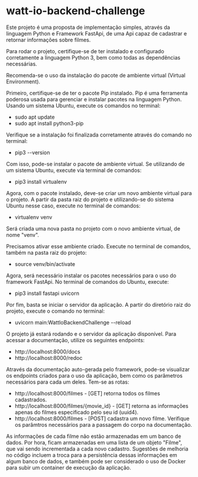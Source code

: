 # watt-io-backend-challenge
Este projeto é uma proposta de implementação simples, através da linguagem Python e Framework FastApi, de uma Api capaz de cadastrar e retornar informações sobre filmes.

Para rodar o projeto, certifique-se de ter instalado e configurado corretamente a linguagem Python 3, bem como todas as dependências necessárias.

Recomenda-se o uso da instalação do pacote de ambiente virtual (Virtual Environment).

Primeiro, certifique-se de ter o pacote Pip instalado. Pip é uma ferramenta poderosa usada para gerenciar e instalar pacotes na linguagem Python. Usando um sistema Ubuntu, execute os comandos no terminal:
- sudo apt update
- sudo apt install python3-pip

Verifique se a instalação foi finalizada corretamente através do comando no terminal:
- pip3 --version

Com isso, pode-se instalar o pacote de ambiente virtual. Se utilizando de um sistema Ubuntu, execute via terminal de comandos:
- pip3 install virtualenv

Agora, com o pacote instalado, deve-se criar um novo ambiente virtual para o projeto. A partir da pasta raiz do projeto e utilizando-se do sistema Ubuntu nesse caso, execute no terminal de comandos:
- virtualenv venv

Será criada uma nova pasta no projeto com o novo ambiente virtual, de nome "venv".

Precisamos ativar esse ambiente criado. Execute no terminal de comandos, também na pasta raiz do projeto:
- source venv/bin/activate

Agora, será necessário instalar os pacotes necessários para o uso do framework FastApi. No terminal de comandos do Ubuntu, execute:
- pip3 install fastapi uvicorn

Por fim, basta se iniciar o servidor da aplicação. A partir do diretório raiz do projeto, execute o comando no terminal:
- uvicorn main:WattIoBackendChallenge --reload

O projeto já estará rodando e o servidor da aplicação disponível. Para acessar a documentação, utilize os seguintes endpoints:
- http://localhost:8000/docs
- http://localhost:8000/redoc

Através da documentação auto-gerada pelo framework, pode-se visualizar os endpoints criados para o uso da aplicação, bem como os parâmetros necessários para cada um deles.
Tem-se as rotas:
- http://localhost:8000/filmes - [GET] retorna todos os filmes cadastrados.
- http://localhost:8000/filmes/{movie_id} - [GET] retorna as informações apenas do filmes especificado pelo seu id (uuid4).
- http://localhost:8000/filmes - [POST] cadastra um novo filme. Verifique os parâmtros necessários para a passagem do corpo na documentação.

As informações de cada filme não estão armazenadas em um banco de dados. Por hora, ficam armazenadas em uma lista de um objeto "Filme", que vai sendo incrementada a cada novo cadastro. Sugestões de melhoria no código incluem a troca para a persistência dessas informações em algum banco de dados, e também pode ser considerado o uso de Docker para subir um container de execução da aplicação.